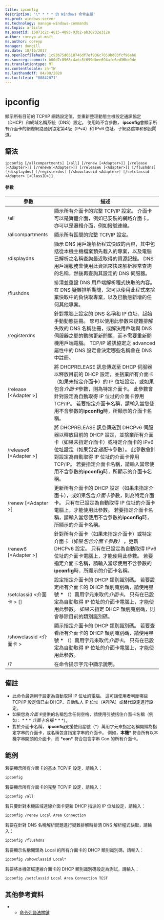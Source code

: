 ```yaml
---
title: ipconfig
description: '\* * * * 的 Windows 命令主題'
ms.prod: windows-server
ms.technology: manage-windows-commands
ms.topic: article
ms.assetid: 15071c2c-4815-4893-93b2-ab30232e312e
author: coreyp-at-msft
ms.author: coreyp
manager: dongill
ms.date: 10/16/2017
ms.openlocfilehash: 1c93b75d6518746df7ef936c7059bd03fcf96ab6
ms.sourcegitcommit: b00d7c8968c4adc8f699dbee694afe6ed36bc9de
ms.translationtype: MT
ms.contentlocale: zh-TW
ms.lasthandoff: 04/08/2020
ms.locfileid: "80842071"
---
```

# <a name="ipconfig"></a>ipconfig



顯示所有目前的 TCP/IP 網路設定值，並重新整理動態主機設定通訊協定（DHCP）和網域名稱系統（DNS）設定。 使用時不含參數， **ipconfig**會顯示所有介面卡的網際網路通訊協定第4版（IPv4）和 IPv6 位址、子網路遮罩和預設閘道。

## <a name="syntax"></a>語法

```
ipconfig [/allcompartments] [/all] [/renew [<Adapter>]] [/release [<Adapter>]] [/renew6[<Adapter>]] [/release6 [<Adapter>]] [/flushdns] [/displaydns] [/registerdns] [/showclassid <Adapter>] [/setclassid <Adapter> [<ClassID>]]
```

#### <a name="parameters"></a>參數

|參數|描述|
|---------|-----------|
|/all|顯示所有介面卡的完整 TCP/IP 設定。 介面卡可以是實體介面，例如已安裝的網路介面卡，亦可以是邏輯介面，例如撥號連線。|
|/allcompartments|顯示所有區間的完整 TCP/IP 設定。|
|/displaydns|顯示 DNS 用戶端解析程式快取的內容，其中包括從本機主機檔案預先載入的專案，以及電腦已解析之名稱查詢最近取得的資源記錄。 DNS 用戶端服務會使用此資訊來快速解析經常查詢的名稱，然後再查詢其設定的 DNS 伺服器。|
|/flushdns|排清並重設 DNS 用戶端解析程式快取的內容。 在 DNS 疑難排解期間，您可以使用此程式來捨棄快取中的負快取專案，以及已動態新增的任何其他專案。|
|/registerdns|針對電腦上設定的 DNS 名稱和 IP 位址，起始手動動態註冊。 您可以使用此參數來疑難排解失敗的 DNS 名稱註冊，或解決用戶端與 DNS 伺服器之間的動態更新問題，而不需要重新開機用戶端電腦。 TCP/IP 通訊協定之 advanced 屬性中的 DNS 設定會決定哪些名稱會在 DNS 中註冊。|
|/release [\<Adapter >]|將 DHCPRELEASE 訊息傳送至 DHCP 伺服器以釋放目前的 DHCP 設定，並捨棄所有介面卡（如果未指定介面卡）的 IP 位址設定，或如果包含*介面卡*參數，則為特定介面卡。 此參數會針對設定為自動取得 IP 位址的介面卡停用 TCP/IP。 若要指定介面卡名稱，請輸入當您使用不含參數的**ipconfig**時，所顯示的介面卡名稱。|
|/release6 [\<Adapter >]|將 DHCPRELEASE 訊息傳送到 DHCPv6 伺服器以釋放目前的 DHCP 設定，並捨棄所有介面卡（如果未指定介面卡）或特定介面卡的 IPv6 位址設定（如果包含*適配*卡參數）。 此參數會針對設定為自動取得 IP 位址的介面卡停用 TCP/IP。 若要指定介面卡名稱，請輸入當您使用不含參數的**ipconfig**時，所顯示的介面卡名稱。|
|/renew [\<Adapter >]|更新所有介面卡的 DHCP 設定（如果未指定介面卡），或如果包含*介面卡*參數，則為特定介面卡。 只有在已設定為自動取得 IP 位址的介面卡電腦上，才能使用此參數。 若要指定介面卡名稱，請輸入當您使用不含參數的**ipconfig**時，所顯示的介面卡名稱。|
|/renew6 [\<Adapter >]|針對所有介面卡（如果未指定介面卡）或特定介面卡（如果*包含介面卡參數）* ，更新 DHCPv6 設定。 只有在已設定為自動取得 IPv6 位址的介面卡電腦上，才能使用此參數。 若要指定介面卡名稱，請輸入當您使用不含參數的**ipconfig**時，所顯示的介面卡名稱。|
|/setclassid \<介面卡 > [<ClassID>]|設定指定介面卡的 DHCP 類別識別碼。 若要設定所有介面卡的 DHCP 類別識別碼，請使用星號 **&#42;** （）萬用字元來取代*介面卡*。 只有在已設定為自動取得 IP 位址的介面卡電腦上，才能使用此參數。 如果未指定 DHCP 類別識別碼，則會移除目前的類別識別碼。|
|/showclassid \<介面卡 >|顯示指定介面卡的 DHCP 類別識別碼。 若要查看所有介面卡的 DHCP 類別識別碼，請使用星號 **&#42;** （）萬用字元來取代*介面卡*。 只有在已設定為自動取得 IP 位址的介面卡電腦上，才能使用此參數。|
|/?|在命令提示字元中顯示說明。|

## <a name="remarks"></a>備註

- 此命令最適用于設定為自動取得 IP 位址的電腦。 這可讓使用者判斷哪些 TCP/IP 設定值已由 DHCP、自動私人 IP 位址（APIPA）或替代設定進行設定。
- 如果您為*介面卡*提供的名稱包含任何空格，請使用引號括住介面卡名稱（例如： * * * *<em>介面卡名稱</em>* * * *）。
- 對於介面卡名稱， **ipconfig**支援使用星號（\*）萬用字元來指定名稱開頭為指定字串的介面卡，或名稱包含指定字串的介面卡。 例如，**本機\*** 符合所有以本機字串開頭的介面卡，而 **\*con\*** 符合包含字串 Con 的所有介面卡。

## <a name="examples"></a>範例

若要顯示所有介面卡的基本 TCP/IP 設定，請輸入：
```
ipconfig
```
若要顯示所有介面卡的完整 TCP/IP 設定，請輸入：
```
ipconfig /all
```
若只要針對本機區域連線介面卡更新 DHCP 指派的 IP 位址設定，請輸入：
```
ipconfig /renew Local Area Connection
```
若要在針對 DNS 名稱解析問題進行疑難排解時排清 DNS 解析程式快取，請輸入：
```
ipconfig /flushdns
```
若要顯示名稱開頭為 Local 的所有介面卡的 DHCP 類別識別碼，請輸入：
```
ipconfig /showclassid Local*
```
若要將本機區域連線介面卡的 DHCP 類別識別碼設定為測試，請輸入：
```
ipconfig /setclassid Local Area Connection TEST
```

## <a name="additional-references"></a>其他參考資料

-   - [命令列語法關鍵](command-line-syntax-key.md)
